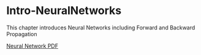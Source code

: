 # Intro-NeuralNetworks
This chapter introduces Neural Networks including Forward and Backward Propagation

[Neural Network PDF](https://github.com/mccurcio/Intro-NeuralNetworks/blob/master/neural-network.pdf)
